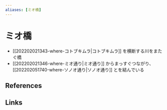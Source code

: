 ```yaml
---
aliases: [ミオ橋]
---
```

# ミオ橋

- [[202202021343-where-コトブキムラ|コトブキムラ]] を横断する川をまたぐ橋
- [[202202021346-where-ミオ通り|ミオ通り]] からまっすぐつながり、[[202202051740-where-ソノオ通り|ソノオ通り]] とを結んでいる

## References



## Links


